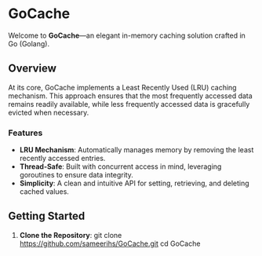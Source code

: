 # GoCache

Welcome to **GoCache**—an elegant in-memory caching solution crafted in Go (Golang).

## Overview

At its core, GoCache implements a Least Recently Used (LRU) caching mechanism. This approach ensures that the most frequently accessed data remains readily available, while less frequently accessed data is gracefully evicted when necessary. 

### Features

- **LRU Mechanism**: Automatically manages memory by removing the least recently accessed entries.
- **Thread-Safe**: Built with concurrent access in mind, leveraging goroutines to ensure data integrity.
- **Simplicity**: A clean and intuitive API for setting, retrieving, and deleting cached values.

## Getting Started

1. **Clone the Repository**:
   git clone https://github.com/sameerihs/GoCache.git
   cd GoCache
